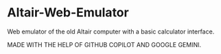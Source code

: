 # Altair-Web-Emulator
Web emulator of the old Altair computer with a basic calculator interface.

MADE WITH THE HELP OF GITHUB COPILOT AND GOOGLE GEMINI.
